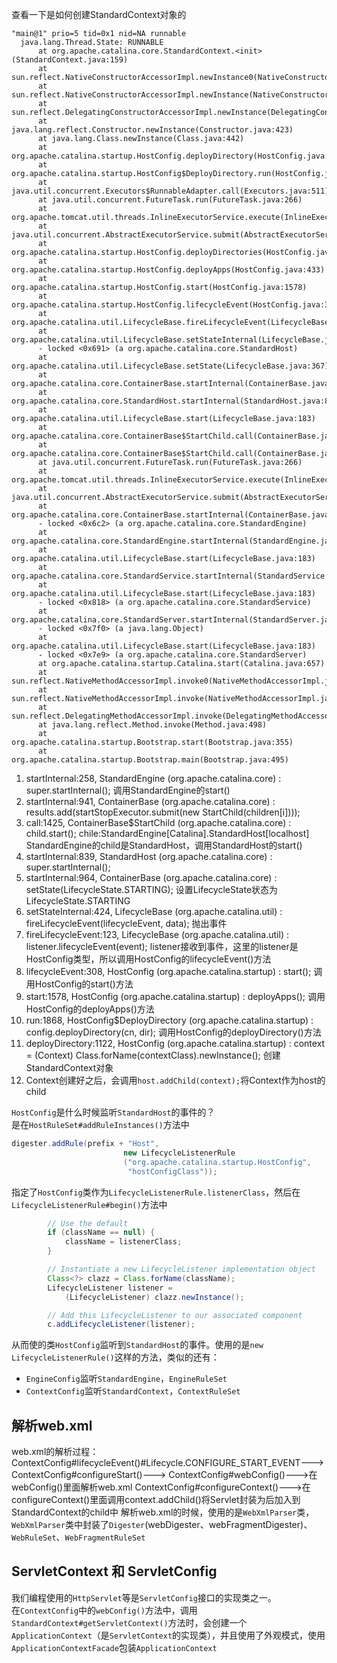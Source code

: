 查看一下是如何创建StandardContext对象的
```
"main@1" prio=5 tid=0x1 nid=NA runnable
  java.lang.Thread.State: RUNNABLE
	  at org.apache.catalina.core.StandardContext.<init>(StandardContext.java:159)
	  at sun.reflect.NativeConstructorAccessorImpl.newInstance0(NativeConstructorAccessorImpl.java:-1)
	  at sun.reflect.NativeConstructorAccessorImpl.newInstance(NativeConstructorAccessorImpl.java:62)
	  at sun.reflect.DelegatingConstructorAccessorImpl.newInstance(DelegatingConstructorAccessorImpl.java:45)
	  at java.lang.reflect.Constructor.newInstance(Constructor.java:423)
	  at java.lang.Class.newInstance(Class.java:442)
	  at org.apache.catalina.startup.HostConfig.deployDirectory(HostConfig.java:1122)
	  at org.apache.catalina.startup.HostConfig$DeployDirectory.run(HostConfig.java:1868)
	  at java.util.concurrent.Executors$RunnableAdapter.call(Executors.java:511)
	  at java.util.concurrent.FutureTask.run(FutureTask.java:266)
	  at org.apache.tomcat.util.threads.InlineExecutorService.execute(InlineExecutorService.java:75)
	  at java.util.concurrent.AbstractExecutorService.submit(AbstractExecutorService.java:112)
	  at org.apache.catalina.startup.HostConfig.deployDirectories(HostConfig.java:1045)
	  at org.apache.catalina.startup.HostConfig.deployApps(HostConfig.java:433)
	  at org.apache.catalina.startup.HostConfig.start(HostConfig.java:1578)
	  at org.apache.catalina.startup.HostConfig.lifecycleEvent(HostConfig.java:308)
	  at org.apache.catalina.util.LifecycleBase.fireLifecycleEvent(LifecycleBase.java:123)
	  at org.apache.catalina.util.LifecycleBase.setStateInternal(LifecycleBase.java:424)
	  - locked <0x691> (a org.apache.catalina.core.StandardHost)
	  at org.apache.catalina.util.LifecycleBase.setState(LifecycleBase.java:367)
	  at org.apache.catalina.core.ContainerBase.startInternal(ContainerBase.java:964)
	  at org.apache.catalina.core.StandardHost.startInternal(StandardHost.java:839)
	  at org.apache.catalina.util.LifecycleBase.start(LifecycleBase.java:183)
	  at org.apache.catalina.core.ContainerBase$StartChild.call(ContainerBase.java:1425)
	  at org.apache.catalina.core.ContainerBase$StartChild.call(ContainerBase.java:1415)
	  at java.util.concurrent.FutureTask.run(FutureTask.java:266)
	  at org.apache.tomcat.util.threads.InlineExecutorService.execute(InlineExecutorService.java:75)
	  at java.util.concurrent.AbstractExecutorService.submit(AbstractExecutorService.java:134)
	  at org.apache.catalina.core.ContainerBase.startInternal(ContainerBase.java:941)
	  - locked <0x6c2> (a org.apache.catalina.core.StandardEngine)
	  at org.apache.catalina.core.StandardEngine.startInternal(StandardEngine.java:258)
	  at org.apache.catalina.util.LifecycleBase.start(LifecycleBase.java:183)
	  at org.apache.catalina.core.StandardService.startInternal(StandardService.java:422)
	  at org.apache.catalina.util.LifecycleBase.start(LifecycleBase.java:183)
	  - locked <0x818> (a org.apache.catalina.core.StandardService)
	  at org.apache.catalina.core.StandardServer.startInternal(StandardServer.java:770)
	  - locked <0x7f0> (a java.lang.Object)
	  at org.apache.catalina.util.LifecycleBase.start(LifecycleBase.java:183)
	  - locked <0x7e9> (a org.apache.catalina.core.StandardServer)
	  at org.apache.catalina.startup.Catalina.start(Catalina.java:657)
	  at sun.reflect.NativeMethodAccessorImpl.invoke0(NativeMethodAccessorImpl.java:-1)
	  at sun.reflect.NativeMethodAccessorImpl.invoke(NativeMethodAccessorImpl.java:62)
	  at sun.reflect.DelegatingMethodAccessorImpl.invoke(DelegatingMethodAccessorImpl.java:43)
	  at java.lang.reflect.Method.invoke(Method.java:498)
	  at org.apache.catalina.startup.Bootstrap.start(Bootstrap.java:355)
	  at org.apache.catalina.startup.Bootstrap.main(Bootstrap.java:495)

```
1. startInternal:258, StandardEngine (org.apache.catalina.core) : super.startInternal(); 调用StandardEngine的start()
2. startInternal:941, ContainerBase (org.apache.catalina.core) : results.add(startStopExecutor.submit(new StartChild(children[i])));
3. call:1425, ContainerBase$StartChild (org.apache.catalina.core) : child.start();  chile:StandardEngine[Catalina].StandardHost[localhost] StandardEngine的child是StandardHost，调用StandardHost的start()
4. startInternal:839, StandardHost (org.apache.catalina.core) : super.startInternal();
5. startInternal:964, ContainerBase (org.apache.catalina.core) : setState(LifecycleState.STARTING); 设置LifecycleState状态为LifecycleState.STARTING
6. setStateInternal:424, LifecycleBase (org.apache.catalina.util) : fireLifecycleEvent(lifecycleEvent, data); 抛出事件
7. fireLifecycleEvent:123, LifecycleBase (org.apache.catalina.util) : listener.lifecycleEvent(event); listener接收到事件，这里的listener是HostConfig类型，所以调用HostConfig的lifecycleEvent()方法
8. lifecycleEvent:308, HostConfig (org.apache.catalina.startup) : start(); 调用HostConfig的start()方法
9. start:1578, HostConfig (org.apache.catalina.startup) :  deployApps(); 调用HostConfig的deployApps()方法
10. run:1868, HostConfig$DeployDirectory (org.apache.catalina.startup) : config.deployDirectory(cn, dir); 调用HostConfig的deployDirectory()方法
11. deployDirectory:1122, HostConfig (org.apache.catalina.startup) : context = (Context) Class.forName(contextClass).newInstance(); 创建StandardContext对象
12. Context创建好之后，会调用`host.addChild(context);`将Context作为host的child </br>

`HostConfig`是什么时候监听`StandardHost`的事件的？</br>
是在`HostRuleSet#addRuleInstances()`方法中
```java
digester.addRule(prefix + "Host",
                         new LifecycleListenerRule
                         ("org.apache.catalina.startup.HostConfig",
                          "hostConfigClass"));
```
指定了`HostConfig`类作为`LifecycleListenerRule.listenerClass`，然后在`LifecycleListenerRule#begin()`方法中
```java
        // Use the default
        if (className == null) {
            className = listenerClass;
        }

        // Instantiate a new LifecycleListener implementation object
        Class<?> clazz = Class.forName(className);
        LifecycleListener listener =
            (LifecycleListener) clazz.newInstance();

        // Add this LifecycleListener to our associated component
        c.addLifecycleListener(listener);
```
从而使的类`HostConfig`监听到`StandardHost`的事件。使用的是`new LifecycleListenerRule()`这样的方法，类似的还有：
* `EngineConfig`监听`StandardEngine`，`EngineRuleSet`
* `ContextConfig`监听`StandardContext`，`ContextRuleSet`
## 解析web.xml
web.xml的解析过程：</br>
ContextConfig#lifecycleEvent()#Lifecycle.CONFIGURE_START_EVENT--->
ContextConfig#configureStart()--->
ContextConfig#webConfig()--->在webConfig()里面解析web.xml
ContextConfig#configureContext()--->在configureContext()里面调用context.addChild()将Servlet封装为后加入到StandardContext的child中
解析web.xml的时候，使用的是`WebXmlParser`类，`WebXmlParser`类中封装了`Digester`(webDigester、webFragmentDigester)、`WebRuleSet`、`WebFragmentRuleSet`
## ServletContext 和 ServletConfig
我们编程使用的`HttpServlet`等是`ServletConfig`接口的实现类之一。</br>
在`ContextConfig`中的`webConfig()`方法中，调用`StandardContext#getServletContext()`方法时，会创建一个`ApplicationContext`（是`ServletContext`的实现类），并且使用了外观模式，使用`ApplicationContextFacade`包装`ApplicationContext`</br>
